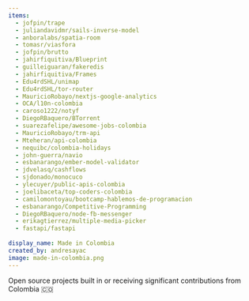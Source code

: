 ```yaml
---
items:
  - jofpin/trape
  - juliandavidmr/sails-inverse-model
  - anboralabs/spatia-room
  - tomasr/viasfora
  - jofpin/brutto
  - jahirfiquitiva/Blueprint
  - guilleiguaran/fakeredis
  - jahirfiquitiva/Frames
  - Edu4rdSHL/unimap
  - Edu4rdSHL/tor-router
  - MauricioRobayo/nextjs-google-analytics
  - OCA/l10n-colombia
  - caroso1222/notyf
  - DiegoRBaquero/BTorrent
  - suarezafelipe/awesome-jobs-colombia
  - MauricioRobayo/trm-api
  - Mteheran/api-colombia
  - nequibc/colombia-holidays
  - john-guerra/navio
  - esbanarango/ember-model-validator
  - jdvelasq/cashflows
  - sjdonado/monocuco
  - ylecuyer/public-apis-colombia
  - joelibaceta/top-coders-colombia
  - camilomontoyau/bootcamp-hablemos-de-programacion
  - esbanarango/Competitive-Programming
  - DiegoRBaquero/node-fb-messenger
  - erikagtierrez/multiple-media-picker
  - fastapi/fastapi
  
display_name: Made in Colombia
created_by: andresayac
image: made-in-colombia.png
---
```

Open source projects built in or receiving significant contributions from Colombia :colombia:
